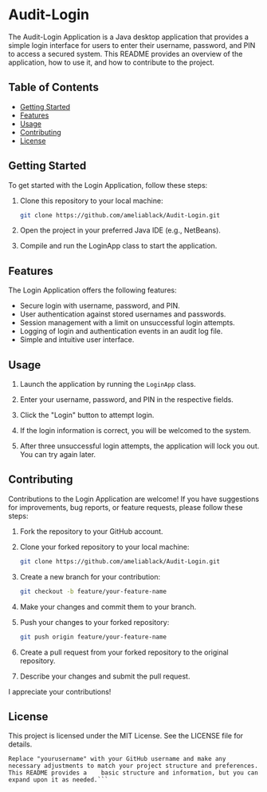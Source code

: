 # Audit-Login

The Audit-Login Application is a Java desktop application that provides a simple login interface for users to enter their username, password, and PIN to access a secured system. This README provides an overview of the application, how to use it, and how to contribute to the project.

## Table of Contents
- [Getting Started](#getting-started)
- [Features](#features)
- [Usage](#usage)
- [Contributing](#contributing)
- [License](#license)

## Getting Started

To get started with the Login Application, follow these steps:

1. Clone this repository to your local machine:

   ```bash
   git clone https://github.com/ameliablack/Audit-Login.git
2. Open the project in your preferred Java IDE (e.g., NetBeans).

3. Compile and run the LoginApp class to start the application.

## Features
The Login Application offers the following features:

- Secure login with username, password, and PIN.
- User authentication against stored usernames and passwords.
- Session management with a limit on unsuccessful login attempts.
- Logging of login and authentication events in an audit log file.
- Simple and intuitive user interface.

## Usage

1. Launch the application by running the `LoginApp` class.

2. Enter your username, password, and PIN in the respective fields.

3. Click the "Login" button to attempt login.

4. If the login information is correct, you will be welcomed to the system.

5. After three unsuccessful login attempts, the application will lock you out. You can try again later.

## Contributing

Contributions to the Login Application are welcome! If you have suggestions for improvements, bug reports, or feature requests, please follow these steps:

1. Fork the repository to your GitHub account.

2. Clone your forked repository to your local machine:
   ```bash
   git clone https://github.com/ameliablack/Audit-Login.git
   
3. Create a new branch for your contribution: 
   ```bash
   git checkout -b feature/your-feature-name
   
6. Make your changes and commit them to your branch.

7. Push your changes to your forked repository:
    ```bash
   git push origin feature/your-feature-name

9. Create a pull request from your forked repository to the original repository.

10. Describe your changes and submit the pull request.

   I appreciate your contributions!

##  License
   This project is licensed under the MIT License. See the LICENSE file for details.

   ```vbnet
   Replace "yourusername" with your GitHub username and make any necessary adjustments to match your project structure and preferences. This README provides a    basic structure and information, but you can expand upon it as needed.```

